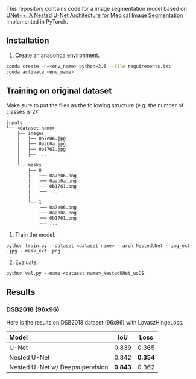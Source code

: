 
This repository contains code for a image segmentation model based on [UNet++: A Nested U-Net Architecture for Medical Image Segmentation](https://arxiv.org/abs/1807.10165) implemented in PyTorch.

## Installation
1. Create an anaconda environment.
```sh
conda create -n=<env_name> python=3.6 --file requirements.txt
conda activate <env_name>
```

## Training on original dataset
Make sure to put the files as the following structure (e.g. the number of classes is 2):
```
inputs
└── <dataset name>
    ├── images
    |   ├── 0a7e06.jpg
    │   ├── 0aab0a.jpg
    │   ├── 0b1761.jpg
    │   ├── ...
    |
    └── masks
        ├── 0
        |   ├── 0a7e06.png
        |   ├── 0aab0a.png
        |   ├── 0b1761.png
        |   ├── ...
        |
        └── 1
            ├── 0a7e06.png
            ├── 0aab0a.png
            ├── 0b1761.png
            ├── ...
```

1. Train the model.
```
python train.py --dataset <dataset name> --arch NestedUNet --img_ext .jpg --mask_ext .png
```
2. Evaluate.
```
python val.py --name <dataset name>_NestedUNet_woDS
```

## Results
### DSB2018 (96x96)

Here is the results on DSB2018 dataset (96x96) with LovaszHingeLoss.

| Model                           |   IoU   |  Loss   |
|:------------------------------- |:-------:|:-------:|
| U-Net                           |  0.839  |  0.365  |
| Nested U-Net                    |  0.842  |**0.354**|
| Nested U-Net w/ Deepsupervision |**0.843**|  0.362  |
